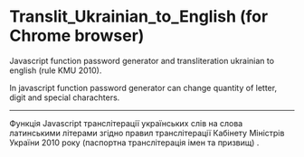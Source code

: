 # Translit_Ukrainian_to_English (for Chrome browser)
Javascript function password generator and transliteration ukrainian to english (rule KMU 2010).

In javascript function password generator can change quantity of letter, digit and special charachters.

* * *
Функція Javascript транслітерації українських слів на слова латинськими літерами згідно правил транслітерації Кабінету Міністрів України 2010 року (паспортна транслітерація імен та призвищ) .
